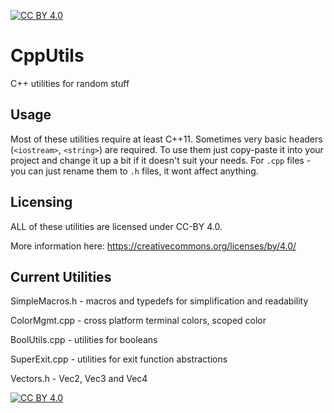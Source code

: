 [![CC BY 4.0][cc-by-shield]][cc-by]

# CppUtils
C++ utilities for random stuff

## Usage
Most of these utilities require at least C++11. Sometimes very basic headers (`<iostream>`, `<string>`) are required.
To use them just copy-paste it into your project and change it up a bit if it doesn't suit your needs. For `.cpp` files - you can just rename them to `.h` files, it wont affect anything.

## Licensing

ALL of these utilities are licensed under CC-BY 4.0.

More information here: https://creativecommons.org/licenses/by/4.0/

## Current Utilities

SimpleMacros.h - macros and typedefs for simplification and readability

ColorMgmt.cpp - cross platform terminal colors, scoped color

BoolUtils.cpp - utilities for booleans

SuperExit.cpp - utilities for exit function abstractions

Vectors.h - Vec2, Vec3 and Vec4

[![CC BY 4.0][cc-by-image]][cc-by]

[cc-by]: http://creativecommons.org/licenses/by/4.0/
[cc-by-image]: https://i.creativecommons.org/l/by/4.0/88x31.png
[cc-by-shield]: https://img.shields.io/badge/License-CC%20BY%204.0-lightgrey.svg
